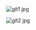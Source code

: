 ![git1 jpg](https://github.com/user-attachments/assets/e0eb832d-a412-4446-b693-f6c8205be9df)

![git2 jpg](https://github.com/user-attachments/assets/94b8eef3-aca4-4f11-90f1-1df220aa5f73)


